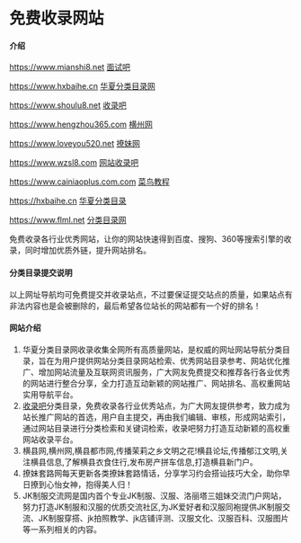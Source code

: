 # 免费收录网站

#### 介绍
https://www.mianshi8.net [面试吧](https://www.mianshi8.net)    

https://www.hxbaihe.cn [华夏分类目录网](https://www.hxbaihe.cn)    

https://www.shoulu8.net [收录吧](https://www.shoulu8.net)  

https://www.hengzhou365.com [横州网](https://www.hengzhou365.com)  

https://www.loveyou520.net [撩妹网](https://www.loveyou520.net)  

https://www.wzsl8.com [网站收录吧](https://www.wzsl8.com)  

https://www.cainiaoplus.com.com [菜鸟教程](https://www.cainiaoplus.com)  

https://hxbaihe.cn [华夏分类目录](https://hxbaihe.cn)  

https://www.flml.net [分类目录网](https://www.flml.net)  

免费收录各行业优秀网站，让你的网站快速得到百度、搜狗、360等搜索引擎的收录，同时增加优质外链，提升网站排名。

#### 分类目录提交说明
以上网址导航均可免费提交并收录站点，不过要保证提交站点的质量，如果站点有非法内容也是会被删除的，最后希望各位站长的网站都有一个好的排名！


#### 网站介绍

1.  华夏分类目录网收录收集全网所有高质量网站，是权威的网址网站导航分类目录，旨在为用户提供网站分类目录网站检索、优秀网站目录参考、网站优化推广、增加网站流量及互联网资讯服务，广大网友免费提交和推荐各行各业优秀的网站进行整合分享，全力打造互动新颖的网站推广、网站排名、高权重网站实用导航平台。
2.  [收录吧](www.shoulu8.net)分类目录，免费收录各行业优秀站点，为广大网友提供参考，致力成为站长推广网站的首选，用户自主提交，再由我们编辑、审核，形成网站索引，通过网站目录进行分类检索和关键词检索，收录吧努力打造互动新颖的高权重网站收录平台。
3.  横县网,横州网,横县都市网,传播茉莉之乡文明之花!横县论坛,传播郁江文明,关注横县信息,了解横县衣食住行,发布房产拼车信息,打造横县新门户。
4.  撩妹套路网每天更新各类撩妹套路情话，分享学习约会搭讪技巧大全，助你早日撩到心怡女神，抱得美人归！
5.  JK制服交流网是国内首个专业JK制服、汉服、洛丽塔三姐妹交流门户网站，努力打造JK制服和汉服的优质交流社区,为JK爱好者和汉服同袍提供JK制服交流、JK制服穿搭、jk拍照教学、jk店铺评测、汉服文化、汉服百科、汉服图片等一系列相关的内容。
